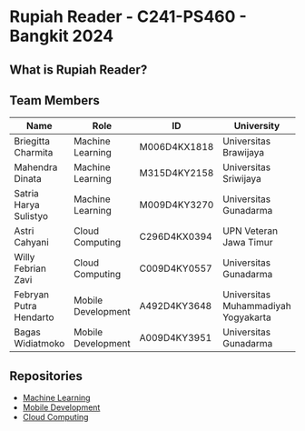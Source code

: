 # **Rupiah Reader - C241-PS460 - Bangkit 2024**

## What is Rupiah Reader?

## Team Members

| Name                      | Role               | ID          | University                          |
| ------------------------- | ------------------ | ----------- | ----------------------------------- |
| Briegitta Charmita        | Machine Learning   | M006D4KX1818| Universitas Brawijaya |
| Mahendra Dinata           | Machine Learning   | M315D4KY2158| Universitas Sriwijaya |
| Satria Harya Sulistyo     | Machine Learning   | M009D4KY3270| Universitas Gunadarma |
| Astri Cahyani             | Cloud Computing    | C296D4KX0394| UPN Veteran Jawa Timur|
| Willy Febrian Zavi        | Cloud Computing    | C009D4KY0557| Universitas Gunadarma |
| Febryan Putra Hendarto    | Mobile Development | A492D4KY3648| Universitas Muhammadiyah Yogyakarta |
|  Bagas Widiatmoko         | Mobile Development | A009D4KY3951| Universitas Gunadarma |

## Repositories
* [Machine Learning](https://github.com/Rupiah-Reader-C241-PS460/ML-Progress)
* [Mobile Development](https://github.com/Rupiah-Reader-C241-PS460/MD-Progress)
* [Cloud Computing](https://github.com/Rupiah-Reader-C241-PS460/CC-Progress)
